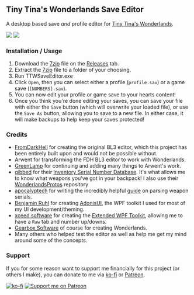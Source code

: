 ## Tiny Tina's Wonderlands Save Editor

A desktop based save _and_ profile editor for [Tiny Tina's Wonderlands](https://playwonderlands.2k.com/).

![](https://img.shields.io/tokei/lines/github/FromDarkHell/BL3SaveEditor?style=for-the-badge) ![](https://img.shields.io/github/downloads/FromDarkHell/BL3SaveEditor/total?style=for-the-badge)

### Installation / Usage

1. Download the [7zip](https://7-zip.org) file on the [Releases](https://github.com/somefunguy/TTWLSaveEditor/releases) tab.
2. Extract the [7zip](https://7-zip.org) file to a folder of your choosing.
3. Run TTWSaveEditor.exe
4. Click `Open`, then you can select either a profile (`profile.sav`) or a game save (`[NUMBERS].sav`).
5. You can now edit your profile or game save to your hearts content!
6. Once you think you're done editing your saves, you can save your file with either the `Save` button (which will overwrite your loaded file), or use the `Save As` button, allowing you to save to a new file. In either case, it will make backups to help keep your saves protected!

### Credits

- [FromDarkHell](https://github.com/fromdarkhell/) for creating the original BL3 editor, which this project has been entirely built upon and would not be possible without.
- Arwent for transforming the FDH BL3 editor to work with Wonderlands.
- [GreenLamp](https://github.com/Greenlamp2/) for continuing and adding many things to Arwent's work.
- [gibbed](https://github.com/Gibbed) for their [Inventory Serial Number Database](https://github.com/gibbed/WonderlandsDumps). It's what allows me to know what weapons you've got in your backpack! I also use their [WonderlandsProtos](https://github.com/gibbed/WonderlandsProtos) repository
- [apocalyptech](https://github.com/apocalyptech/) for writing the incredibly helpful [guide](https://github.com/BLCM/BLCMods/wiki/Understanding-BL3-Item-Serial-Numbers) on parsing weapon serials.
- [Benjamin Ruhl](https://github.com/benruehl) for creating [AdonisUI](https://github.com/benruehl/adonis-ui), the WPF toolkit I used for most of my UI development/theming.
- [xceed software](https://github.com/xceedsoftware) for creating the [Extended WPF Toolkit](https://github.com/xceedsoftware/wpftoolkit), allowing me to have a `Raw` tab and number up/downs.
- [Gearbox Software](https://www.gearboxsoftware.com/) of course for creating Wonderlands.
- Many others who helped test the editor as well as help me get my mind around some of the concepts.

### Support

If you for some reason want to support me financially for this project (or others I make), you can donate to me via [ko-fi](https://ko-fi.com/fromdarkhell) or [Patreon](https://patreon.com/fromdarkhell).

[![ko-fi](https://ko-fi.com/img/githubbutton_sm.svg)](https://ko-fi.com/O4O44GLCD) [![Support me on Patreon](https://img.shields.io/endpoint.svg?url=https%3A%2F%2Fshieldsio-patreon.vercel.app%2Fapi%3Fusername%3Dfromdarkhell%26type%3Dpatrons&style=for-the-badge)](https://patreon.com/fromdarkhell)
